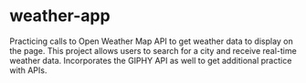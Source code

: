 # weather-app

Practicing calls to Open Weather Map API to get weather data to display on the page. This project allows users to search for a city and receive real-time weather data. Incorporates the GIPHY API as well to get additional practice with APIs.